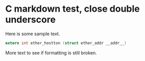 # C markdown test, close double underscore

Here is some sample text.

```c
extern int ether_hostton (struct ether_addr __addr__)
```

More text to see if formatting is still broken.
